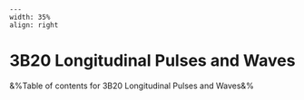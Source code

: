 
```{figure} /figures/busy.png
---
width: 35%
align: right
```
# 3B20 Longitudinal Pulses and Waves

&%Table of contents for 3B20 Longitudinal Pulses and Waves&%